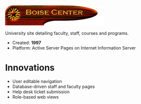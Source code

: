 ![Logo](./graphics/wood_top.jpg)

University site detailing faculty, staff, courses and programs.

- Created: **1997**
- Platform: Active Server Pages on Internet Information Server

# Innovations
- User editable navigation
- Database-driven staff and faculty pages
- Help desk ticket submission
- Role-based web views
